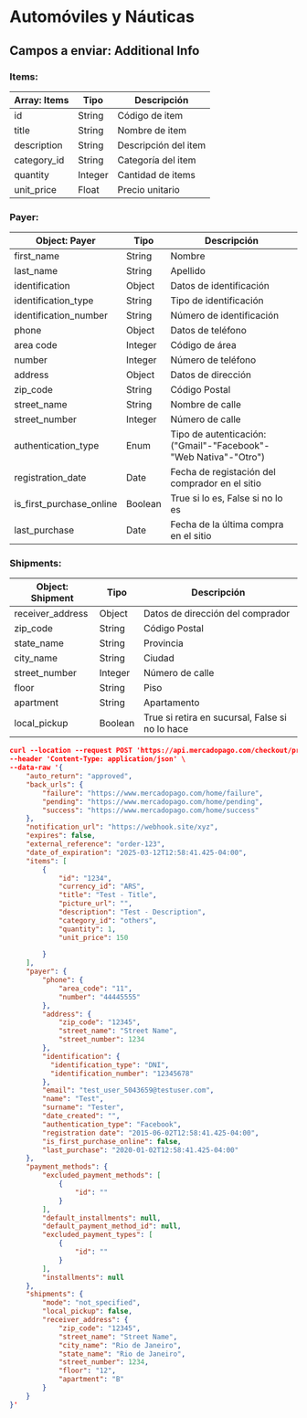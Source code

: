 # Automóviles y Náuticas

## Campos a enviar: Additional Info

### **Items:**

| Array: Items | Tipo    | Descripción          |
| ------------ | ------- | -------------------- |
| id           | String  | Código de item       |
| title        | String  | Nombre de item       |
| description  | String  | Descripción del item |
| category_id  | String  | Categoría del item   |
| quantity     | Integer | Cantidad de items    |
| unit_price   | Float   | Precio unitario      |



### **Payer:**

| Object: Payer            | Tipo    | Descripción                                                  |
| ------------------------ | ------- | ------------------------------------------------------------ |
| first_name               | String  | Nombre                                                       |
| last_name                | String  | Apellido                                                     |
| identification           | Object  | Datos de identificación                                      |
| identification_type      | String  | Tipo de identificación                                       |
| identification_number    | String  | Número de identificación                                     |
| phone                    | Object  | Datos de teléfono                                            |
| area code                | Integer | Código de área                                               |
| number                   | Integer | Número de teléfono                                           |
| address                  | Object  | Datos de dirección                                           |
| zip_code                 | String  | Código Postal                                                |
| street_name              | String  | Nombre de calle                                              |
| street_number            | Integer | Número de calle                                              |
| authentication_type      | Enum    | Tipo de autenticación: ("Gmail"-"Facebook"-"Web Nativa"-"Otro") |
| registration_date        | Date    | Fecha de registación del comprador en el sitio               |
| is_first_purchase_online | Boolean | True si lo es, False si no lo es                             |
| last_purchase            | Date    | Fecha de la última compra en el sitio                        |



### **Shipments:**

| Object: Shipment | Tipo    | Descripción                                     |
| ---------------- | ------- | ----------------------------------------------- |
| receiver_address | Object  | Datos de dirección del comprador                |
| zip_code         | String  | Código Postal                                   |
| state_name       | String  | Provincia                                       |
| city_name        | String  | Ciudad                                          |
| street_number    | Integer | Número de calle                                 |
| floor            | String  | Piso                                            |
| apartment        | String  | Apartamento                                     |
| local_pickup     | Boolean | True si retira en sucursal, False si no lo hace |

```json
curl --location --request POST 'https://api.mercadopago.com/checkout/preferences?access_token=YOUR_ACCESS_TOKEN' \
--header 'Content-Type: application/json' \
--data-raw '{
    "auto_return": "approved",
    "back_urls": {
        "failure": "https://www.mercadopago.com/home/failure",
        "pending": "https://www.mercadopago.com/home/pending",
        "success": "https://www.mercadopago.com/home/success"
    },
    "notification_url": "https://webhook.site/xyz",
    "expires": false,
    "external_reference": "order-123",
    "date_of_expiration": "2025-03-12T12:58:41.425-04:00",
    "items": [
        {
            "id": "1234",
            "currency_id": "ARS",
            "title": "Test - Title",
            "picture_url": "",
            "description": "Test - Description",
            "category_id": "others",
            "quantity": 1,
            "unit_price": 150
            
        }
    ],
    "payer": {
        "phone": {
            "area_code": "11",
            "number": "44445555"
        },
        "address": {
            "zip_code": "12345",
            "street_name": "Street Name",
            "street_number": 1234
        },
        "identification": {
          "identification_type": "DNI",
          "identification_number": "12345678"
        },
        "email": "test_user_5043659@testuser.com",
        "name": "Test",
        "surname": "Tester",
        "date_created": "",
        "authentication_type": "Facebook",
        "registration date": "2015-06-02T12:58:41.425-04:00",
        "is_first_purchase_online": false,
        "last_purchase": "2020-01-02T12:58:41.425-04:00"
    },
    "payment_methods": {
        "excluded_payment_methods": [
            {
                "id": ""
            }
        ],
        "default_installments": null,
        "default_payment_method_id": null,
        "excluded_payment_types": [
            {
                "id": ""
            }
        ],
        "installments": null
    },
    "shipments": {
        "mode": "not_specified",
        "local_pickup": false,
        "receiver_address": {
            "zip_code": "12345",
            "street_name": "Street Name",
            "city_name": "Rio de Janeiro",
            "state_name": "Rio de Janeiro",
            "street_number": 1234,
            "floor": "12",
            "apartment": "B"
        }
    }
}'
```
